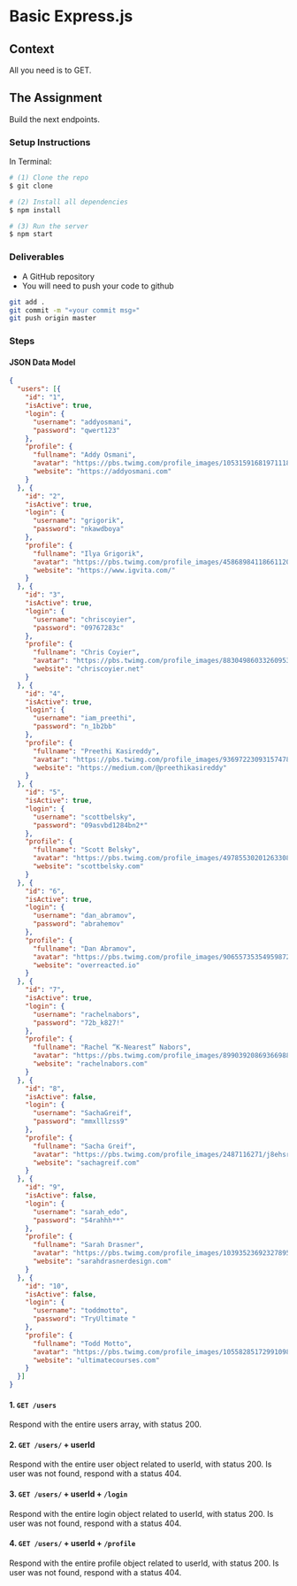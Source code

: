 # Basic Express.js

## Context

All you need is to GET.

## The Assignment

Build the next endpoints.

### Setup Instructions

In Terminal:

```sh
# (1) Clone the repo
$ git clone

# (2) Install all dependencies
$ npm install

# (3) Run the server
$ npm start
```

### Deliverables

+ A GitHub repository
+ You will need to push your code to github

```sh
git add .
git commit -m "«your commit msg»"
git push origin master
```

### Steps

#### JSON Data Model

```json
{
  "users": [{
    "id": "1",
    "isActive": true,
    "login": {
      "username": "addyosmani",
      "password": "qwert123"
    },
    "profile": {
      "fullname": "Addy Osmani",
      "avatar": "https://pbs.twimg.com/profile_images/1053159168197111808/8eipWrau_400x400.jpg",
      "website": "https://addyosmani.com"
    }
  }, {
    "id": "2",
    "isActive": true,
    "login": {
      "username": "grigorik",
      "password": "nkawdboya"
    },
    "profile": {
      "fullname": "Ilya Grigorik",
      "avatar": "https://pbs.twimg.com/profile_images/458689841186611200/SMmZLt2Y_400x400.jpeg",
      "website": "https://www.igvita.com/"
    }
  }, {
    "id": "3",
    "isActive": true,
    "login": {
      "username": "chriscoyier",
      "password": "09767283c"
    },
    "profile": {
      "fullname": "Chris Coyier",
      "avatar": "https://pbs.twimg.com/profile_images/883049860332609537/IsUISvAq_400x400.jpg",
      "website": "chriscoyier.net"
    }
  }, {
    "id": "4",
    "isActive": true,
    "login": {
      "username": "iam_preethi",
      "password": "n_1b2bb"
    },
    "profile": {
      "fullname": "Preethi Kasireddy",
      "avatar": "https://pbs.twimg.com/profile_images/936972230931574784/2GLuGYUh_400x400.jpg",
      "website": "https://medium.com/@preethikasireddy"
    }
  }, {
    "id": "5",
    "isActive": true,
    "login": {
      "username": "scottbelsky",
      "password": "09asvbd1284bn2*"
    },
    "profile": {
      "fullname": "Scott Belsky",
      "avatar": "https://pbs.twimg.com/profile_images/497855302012633088/aUNB6JfX_400x400.jpeg",
      "website": "scottbelsky.com"
    }
  }, {
    "id": "6",
    "isActive": true,
    "login": {
      "username": "dan_abramov",
      "password": "abrahemov"
    },
    "profile": {
      "fullname": "Dan Abramov",
      "avatar": "https://pbs.twimg.com/profile_images/906557353549598720/oapgW_Fp_400x400.jpg",
      "website": "overreacted.io"
    }
  }, {
    "id": "7",
    "isActive": true,
    "login": {
      "username": "rachelnabors",
      "password": "72b_k827!"
    },
    "profile": {
      "fullname": "Rachel “K-Nearest” Nabors",
      "avatar": "https://pbs.twimg.com/profile_images/899039208693669888/ibha3cYB_400x400.jpg",
      "website": "rachelnabors.com"
    }
  }, {
    "id": "8",
    "isActive": false,
    "login": {
      "username": "SachaGreif",
      "password": "mmxlllzss9"
    },
    "profile": {
      "fullname": "Sacha Greif",
      "avatar": "https://pbs.twimg.com/profile_images/2487116271/j8ehsrukq7v6bh6tswfc_400x400.png",
      "website": "sachagreif.com"
    }
  }, {
    "id": "9",
    "isActive": false,
    "login": {
      "username": "sarah_edo",
      "password": "54rahhh**"
    },
    "profile": {
      "fullname": "Sarah Drasner",
      "avatar": "https://pbs.twimg.com/profile_images/1039352369232789504/M7tgq-c8_400x400.jpg",
      "website": "sarahdrasnerdesign.com"
    }
  }, {
    "id": "10",
    "isActive": false,
    "login": {
      "username": "toddmotto",
      "password": "TryUltimate "
    },
    "profile": {
      "fullname": "Todd Motto",
      "avatar": "https://pbs.twimg.com/profile_images/1055828517299109890/YyEi2cDk_400x400.jpg",
      "website": "ultimatecourses.com"
    }
  }]
}
```

#### 1. `GET /users`

Respond with the entire users array, with status 200.

#### 2. `GET /users/` + userId

Respond with the entire user object related to userId, with status 200.
Is user was not found, respond with a status 404.

#### 3. `GET /users/` + userId + `/login`

Respond with the entire login object related to userId, with status 200.
Is user was not found, respond with a status 404.

#### 4. `GET /users/` + userId + `/profile`

Respond with the entire profile object related to userId, with status 200.
Is user was not found, respond with a status 404.